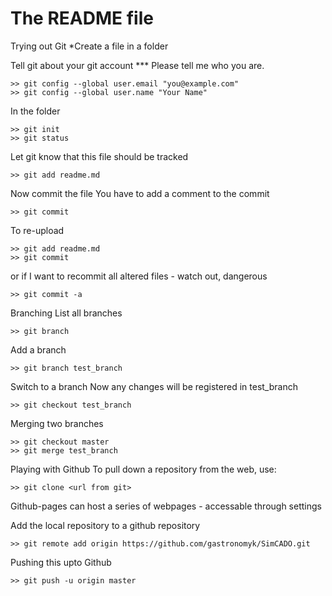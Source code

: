 # The README file
Trying out Git
*Create a file in a folder

Tell git about your git account
*** Please tell me who you are.

    >> git config --global user.email "you@example.com"
    >> git config --global user.name "Your Name"


In the folder

    >> git init
    >> git status

Let git know that this file should be tracked

    >> git add readme.md

Now commit the file
You have to add a comment to the commit

    >> git commit

To re-upload

    >> git add readme.md
    >> git commit
or if I want to recommit all altered files - watch out, dangerous

    >> git commit -a


Branching
List all branches

    >> git branch

Add a branch

    >> git branch test_branch

Switch to a branch
Now any changes will be registered in test_branch

    >> git checkout test_branch

Merging two branches

    >> git checkout master
    >> git merge test_branch



Playing with Github
To pull down a repository from the web, use:

    >> git clone <url from git>

Github-pages can host a series of webpages - accessable through settings

Add the local repository to a github repository

    >> git remote add origin https://github.com/gastronomyk/SimCADO.git

Pushing this upto Github

    >> git push -u origin master
